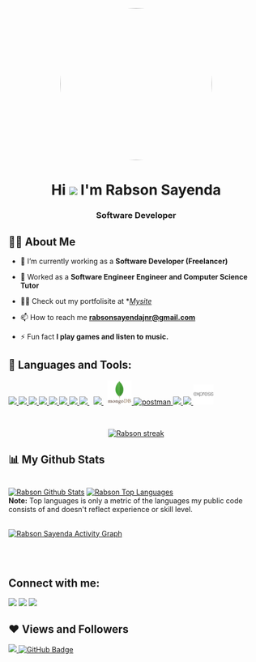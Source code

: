 <a href="#"><p align="center"><img width="300px" height="300px" src="https://avatars.githubusercontent.com/u/31789242?v=4" style="border-radius: 50%" /></p></a>

<h1 align="center">Hi <img src="https://raw.githubusercontent.com/MartinHeinz/MartinHeinz/master/wave.gif" width="30px"> I'm Rabson Sayenda</h1>
<h3 align="center">Software Developer</h3>


## 🙋‍♂️ About Me

- 🔭 I’m currently working as a **Software Developer (Freelancer)**

- 🌱 Worked as a **Software Engineer Engineer and Computer Science Tutor**

- 👨‍💻 Check out my portfolisite at **<a href="https://rabsonsayenda.netlify.app/" target="_blank">Mysite</a>*

- 📫 How to reach me **rabsonsayendajnr@gmail.com**

- ⚡ Fun fact **I play games and listen to music.**

## 🚀 Languages and Tools:

<p align="left"> 
    <a href="https://www.java.com" target="_blank"> <img src="https://img.icons8.com/color/48/000000/java-coffee-cup-logo.png"/> </a>
    <a href="https://reactjs.org/" target="_blank"> <img src="https://img.icons8.com/color/48/000000/react-native.png"/> </a>
    <a href="https://developer.mozilla.org/en-US/docs/Web/JavaScript" target="_blank"> <img src="https://img.icons8.com/color/48/000000/javascript.png"/> </a> 
    <a href="https://www.w3.org/html/" target="_blank"> <img src="https://img.icons8.com/color/48/000000/html-5.png"/> </a> 
    <a href="https://www.w3schools.com/css/" target="_blank"> <img src="https://img.icons8.com/color/48/000000/css3.png"/> </a> 
    <a href="https://getbootstrap.com" target="_blank"> <img src="https://img.icons8.com/color/48/000000/bootstrap.png"/> </a> 
    <a href="https://www.python.org" target="_blank"> <img src="https://img.icons8.com/color/48/000000/python.png"/> </a> 
    <a style="padding-right:8px;" href="https://nodejs.org" target="_blank"> <img src="https://img.icons8.com/color/48/000000/nodejs.png"/> </a> 
    <a style="padding-right:8px;" href="https://www.mysql.com/" target="_blank"> <img src="https://img.icons8.com/fluent/50/000000/mysql-logo.png"/> </a>
    <a href="https://www.mongodb.com/" target="_blank"> <img src="https://raw.githubusercontent.com/devicons/devicon/master/icons/mongodb/mongodb-original-wordmark.svg" alt="mongodb" width="48" height="48"/> </a>  
    <a href="https://postman.com" target="_blank"> <img src="https://www.vectorlogo.zone/logos/getpostman/getpostman-icon.svg" alt="postman" width="45" height="45"/> </a>   
    <a href="https://git-scm.com/" target="_blank"> <img src="https://img.icons8.com/color/48/000000/git.png"/> </a> 
    <a href="https://redux.js.org" target="_blank"> <img src="https://img.icons8.com/color/48/000000/redux.png"/> </a>
    <a href="https://expressjs.com" target="_blank"> <img src="https://raw.githubusercontent.com/devicons/devicon/master/icons/express/express-original-wordmark.svg" alt="express" width="40" height="40"/> </a>
</p>

<!-- [![React Badge](https://img.shields.io/badge/-React-61DBFB?style=for-the-badge&labelColor=black&logo=react&logoColor=61DBFB)](#)  [![Javascript Badge](https://img.shields.io/badge/-Javascript-F0DB4F?style=for-the-badge&labelColor=black&logo=javascript&logoColor=F0DB4F)](#) [![Typescript Badge](https://img.shields.io/badge/-Typescript-007acc?style=for-the-badge&labelColor=black&logo=typescript&logoColor=007acc)](#) [![Nodejs Badge](https://img.shields.io/badge/-Nodejs-3C873A?style=for-the-badge&labelColor=black&logo=node.js&logoColor=3C873A)](#) [![GraphQL Badge](https://img.shields.io/badge/-GraphQl-e535ab?style=for-the-badge&labelColor=black&logo=node.js&logoColor=e535ab)](#) -->
<br/>

<p align="center">
    <a href="https://github.com/Rab-son/github-readme-streak-stats">
        <img title="🔥 Get streak stats for your profile at git.io/streak-stats" alt="Rabson streak" src="https://github-readme-streak-stats.herokuapp.com/?user=Rab-son&theme=black-ice&hide_border=true&stroke=0000&background=060A0CD0"/>
    </a>
</p>

## 📊 My Github Stats

  <br/>
    <a href="https://github.com/Rab-son/github-readme-stats">
    <img alt="Rabson Github Stats" src="https://github-readme-stats.vercel.app/api?username=Rab-son&show_icons=true&count_private=true&theme=react&hide_border=true&bg_color=0D1117" /></a>
  <a href="https://github.com/Rab-son/github-readme-stats"><img alt="Rabson Top Languages" src="https://github-readme-stats.vercel.app/api/top-langs/?username=Rab-son&langs_count=8&count_private=true&layout=compact&theme=react&hide_border=true&bg_color=0D1117" /></a>
  <br/>
  <b>Note:</b> Top languages is only a metric of the languages my public code consists of and doesn't reflect experience or skill level.


<br/>
<br/>

<a href="https://github.com/Rab-son/github-readme-activity-graph"><img alt="Rabson Sayenda Activity Graph" src="https://activity-graph.herokuapp.com/graph?username=Rab-son&bg_color=0D1117&color=5BCDEC&line=5BCDEC&point=FFFFFF&hide_border=true" /></a>

<br/>
<br/>

## Connect with me:
<p align="left">

<a href = "https://www.linkedin.com/in/rabson-sayenda-malawi/"><img src="https://img.icons8.com/fluent/48/000000/linkedin.png"/></a>
<a href = "https://www.youtube.com/channel/UCm1fOynL6sD3bFJYTCWnOEw"><img src="https://img.icons8.com/color/48/000000/youtube-play.png"/></a>
<a href = "https://api.whatsapp.com/send/?phone=%2B265980039048&text&app_absent=0"><img src="https://img.icons8.com/color/48/000000/whatsapp.png"/></a>
</p>

## ❤ Views and Followers
<a href="https://github.com/Rab-son/github-profile-views-counter">
    <img src="https://komarev.com/ghpvc/?username=Rab-son">
</a>
<a href="https://github.com/Rab-son?tab=followers"><img src="https://img.shields.io/github/followers/Rab-son?label=Followers&style=social" alt="GitHub Badge"></a>
